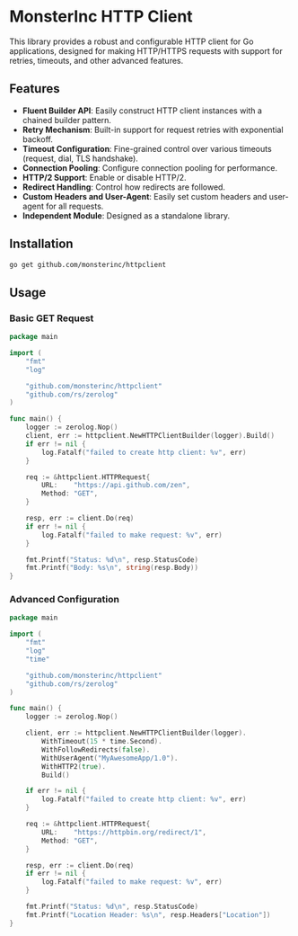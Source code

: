 # MonsterInc HTTP Client

This library provides a robust and configurable HTTP client for Go applications, designed for making HTTP/HTTPS requests with support for retries, timeouts, and other advanced features.

## Features

- **Fluent Builder API**: Easily construct HTTP client instances with a chained builder pattern.
- **Retry Mechanism**: Built-in support for request retries with exponential backoff.
- **Timeout Configuration**: Fine-grained control over various timeouts (request, dial, TLS handshake).
- **Connection Pooling**: Configure connection pooling for performance.
- **HTTP/2 Support**: Enable or disable HTTP/2.
- **Redirect Handling**: Control how redirects are followed.
- **Custom Headers and User-Agent**: Easily set custom headers and user-agent for all requests.
- **Independent Module**: Designed as a standalone library.

## Installation

```bash
go get github.com/monsterinc/httpclient
```

## Usage

### Basic GET Request

```go
package main

import (
	"fmt"
	"log"

	"github.com/monsterinc/httpclient"
	"github.com/rs/zerolog"
)

func main() {
	logger := zerolog.Nop()
	client, err := httpclient.NewHTTPClientBuilder(logger).Build()
	if err != nil {
		log.Fatalf("failed to create http client: %v", err)
	}

	req := &httpclient.HTTPRequest{
		URL:    "https://api.github.com/zen",
		Method: "GET",
	}

	resp, err := client.Do(req)
	if err != nil {
		log.Fatalf("failed to make request: %v", err)
	}

	fmt.Printf("Status: %d\n", resp.StatusCode)
	fmt.Printf("Body: %s\n", string(resp.Body))
}
```

### Advanced Configuration

```go
package main

import (
	"fmt"
	"log"
	"time"

	"github.com/monsterinc/httpclient"
	"github.com/rs/zerolog"
)

func main() {
	logger := zerolog.Nop()

	client, err := httpclient.NewHTTPClientBuilder(logger).
		WithTimeout(15 * time.Second).
		WithFollowRedirects(false).
		WithUserAgent("MyAwesomeApp/1.0").
		WithHTTP2(true).
		Build()

	if err != nil {
		log.Fatalf("failed to create http client: %v", err)
	}

	req := &httpclient.HTTPRequest{
		URL:    "https://httpbin.org/redirect/1",
		Method: "GET",
	}

	resp, err := client.Do(req)
	if err != nil {
		log.Fatalf("failed to make request: %v", err)
	}

	fmt.Printf("Status: %d\n", resp.StatusCode)
	fmt.Printf("Location Header: %s\n", resp.Headers["Location"])
} 
